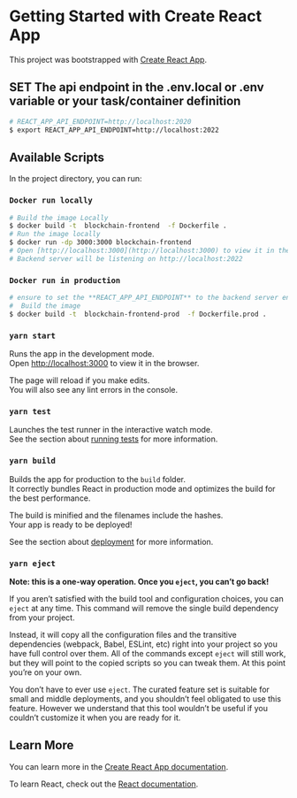 # Getting Started with Create React App

This project was bootstrapped with [Create React App](https://github.com/facebook/create-react-app).

## SET The api endpoint in the .env.local or .env variable or your task/container definition
``` bash
# REACT_APP_API_ENDPOINT=http://localhost:2020
$ export REACT_APP_API_ENDPOINT=http://localhost:2022

```
## Available Scripts

In the project directory, you can run:

### `Docker run locally`
``` bash
# Build the image Locally
$ docker build -t  blockchain-frontend  -f Dockerfile .
# Run the image locally
$ docker run -dp 3000:3000 blockchain-frontend 
# Open [http://localhost:3000](http://localhost:3000) to view it in the browser.
# Backend server will be listening on http://localhost:2022
```
### `Docker run in production`
``` bash
# ensure to set the **REACT_APP_API_ENDPOINT** to the backend server endpoint in your environment variable
#  Build the image 
$ docker build -t  blockchain-frontend-prod  -f Dockerfile.prod .

```
### `yarn start`

Runs the app in the development mode.\
Open [http://localhost:3000](http://localhost:3000) to view it in the browser.

The page will reload if you make edits.\
You will also see any lint errors in the console.

### `yarn test`

Launches the test runner in the interactive watch mode.\
See the section about [running tests](https://facebook.github.io/create-react-app/docs/running-tests) for more information.

### `yarn build`

Builds the app for production to the `build` folder.\
It correctly bundles React in production mode and optimizes the build for the best performance.

The build is minified and the filenames include the hashes.\
Your app is ready to be deployed!

See the section about [deployment](https://facebook.github.io/create-react-app/docs/deployment) for more information.

### `yarn eject`

**Note: this is a one-way operation. Once you `eject`, you can’t go back!**

If you aren’t satisfied with the build tool and configuration choices, you can `eject` at any time. This command will remove the single build dependency from your project.

Instead, it will copy all the configuration files and the transitive dependencies (webpack, Babel, ESLint, etc) right into your project so you have full control over them. All of the commands except `eject` will still work, but they will point to the copied scripts so you can tweak them. At this point you’re on your own.

You don’t have to ever use `eject`. The curated feature set is suitable for small and middle deployments, and you shouldn’t feel obligated to use this feature. However we understand that this tool wouldn’t be useful if you couldn’t customize it when you are ready for it.

## Learn More

You can learn more in the [Create React App documentation](https://facebook.github.io/create-react-app/docs/getting-started).

To learn React, check out the [React documentation](https://reactjs.org/).
